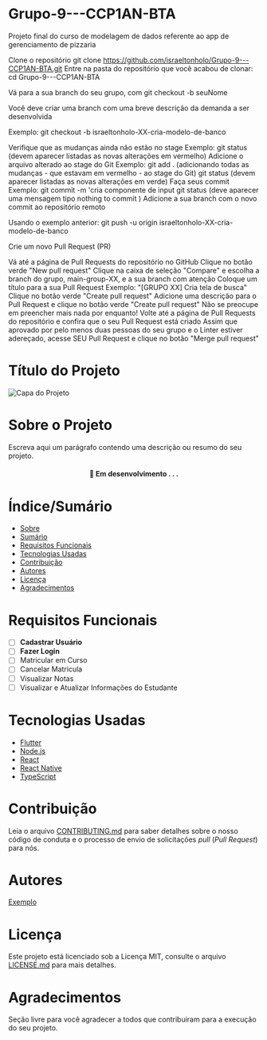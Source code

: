 # Grupo-9---CCP1AN-BTA
Projeto final do curso de modelagem de dados referente ao app de gerenciamento de pizzaria

Clone o repositório
git clone https://github.com/israeltonholo/Grupo-9---CCP1AN-BTA.git
Entre na pasta do repositório que você acabou de clonar:
cd Grupo-9---CCP1AN-BTA

Vá para a sua branch do seu grupo, com git checkout -b seuNome


Você deve criar uma branch com uma breve descrição da demanda a ser desenvolvida


Exemplo: git checkout -b israeltonholo-XX-cria-modelo-de-banco

Verifique que as mudanças ainda não estão no stage
Exemplo: git status (devem aparecer listadas as novas alterações em vermelho)
Adicione o arquivo alterado ao stage do Git
Exemplo:
git add . (adicionando todas as mudanças - que estavam em vermelho - ao stage do Git)
git status (devem aparecer listadas as novas alterações em verde)
Faça seus commit
Exemplo:
git commit -m 'cria componente de input
git status (deve aparecer uma mensagem tipo nothing to commit )
Adicione a sua branch com o novo commit ao repositório remoto

Usando o exemplo anterior: git push -u origin israeltonholo-XX-cria-modelo-de-banco

Crie um novo Pull Request (PR)

Vá até a página de Pull Requests do repositório no GitHub
Clique no botão verde "New pull request"
Clique na caixa de seleção "Compare" e escolha a branch do grupo, main-group-XX, e a sua branch com atenção
Coloque um título para a sua Pull Request
Exemplo: "[GRUPO XX] Cria tela de busca"
Clique no botão verde "Create pull request"
Adicione uma descrição para o Pull Request e clique no botão verde "Create pull request"
Não se preocupe em preencher mais nada por enquanto!
Volte até a página de Pull Requests do repositório e confira que o seu Pull Request está criado
Assim que aprovado por pelo menos duas pessoas do seu grupo e o Linter estiver adereçado, acesse SEU Pull Request e clique no botão "Merge pull request"

# Título do Projeto


![Capa do Projeto](https://picsum.photos/850/280)

# Sobre o Projeto

Escreva aqui um parágrafo contendo uma descrição ou resumo do seu projeto.

<h4 align="center"> 
	🚧  Em desenvolvimento . . .
</h4>

# Índice/Sumário

* [Sobre](#sobre-o-projeto)
* [Sumário](#índice/sumário)
* [Requisitos Funcionais](#requisitos-funcionais)
* [Tecnologias Usadas](#tecnologias-usadas)
* [Contribuição](#contribuição)
* [Autores](#autores)
* [Licença](#licença)
* [Agradecimentos](#agradecimentos)


# Requisitos Funcionais 

- [ ] **Cadastrar Usuário**
- [ ] **Fazer Login**
- [ ] Matricular em Curso
- [ ] Cancelar Matricula
- [ ] Visualizar Notas
- [ ] Visualizar e Atualizar Informações do Estudante

# Tecnologias Usadas

- [Flutter](https://flutter.dev/)
- [Node.js](https://nodejs.org/en/)
- [React](https://pt-br.reactjs.org/)
- [React Native](https://reactnative.dev/)
- [TypeScript](https://www.typescriptlang.org/)

# Contribuição

Leia o arquivo [CONTRIBUTING.md](CONTRIBUTING.md) para saber detalhes sobre o nosso código de conduta e o processo de envio de solicitações *pull* (*Pull Request*) para nós.

# Autores

[Exemplo](https://github.com/testing-library/react-testing-library#contributors)

# Licença

Este projeto está licenciado sob a Licença MIT,  consulte o arquivo [LICENSE.md](LICENSE.md) para mais detalhes.

# Agradecimentos

Seção livre para você agradecer a todos que contribuiram para a execução do seu projeto.